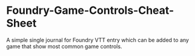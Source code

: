 # Foundry-Game-Controls-Cheat-Sheet
A simple single journal for Foundry VTT entry which can be added to any game that show most common game controls.
